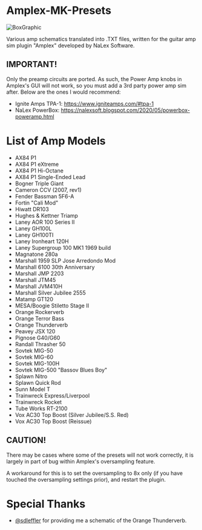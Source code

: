 # Amplex-MK-Presets
![BoxGraphic](https://user-images.githubusercontent.com/14950643/184476179-c898eccb-d922-41bf-8894-fc49fe7a0af7.png)

Various amp schematics translated into .TXT files, written for the guitar amp sim plugin "Amplex" developed by NaLex Software.

## IMPORTANT!
Only the preamp circuits are ported. As such, the Power Amp knobs in Amplex's GUI will not work, so you must add a 3rd party power amp sim after. Below are the ones I would recommend:
- Ignite Amps TPA-1: https://www.igniteamps.com/#tpa-1
- NaLex PowerBox: https://nalexsoft.blogspot.com/2020/05/powerbox-poweramp.html

# List of Amp Models
- AX84 P1
- AX84 P1 eXtreme
- AX84 P1 Hi-Octane
- AX84 P1 Single-Ended Lead
- Bogner Triple Giant
- Cameron CCV (2007, rev1)
- Fender Bassman 5F6-A
- Fortin "Cali Mod"
- Hiwatt DR103
- Hughes & Kettner Triamp
- Laney AOR 100 Series II
- Laney GH100L
- Laney GH100TI
- Laney Ironheart 120H
- Laney Supergroup 100 MK1 1969 build
- Magnatone 280a
- Marshall 1959 SLP Jose Arredondo Mod
- Marshall 6100 30th Anniversary
- Marshall JMP 2203
- Marshall JTM45
- Marshall JVM410H
- Marshall Silver Jubilee 2555
- Matamp GT120
- MESA/Boogie Stiletto Stage II
- Orange Rockerverb
- Orange Terror Bass
- Orange Thunderverb
- Peavey JSX 120
- Pignose G40/G60
- Randall Thrasher 50
- Sovtek MIG-50
- Sovtek MIG-60
- Sovtek MIG-100H
- Sovtek MIG-500 "Bassov Blues Boy"
- Splawn Nitro
- Splawn Quick Rod
- Sunn Model T
- Trainwreck Express/Liverpool
- Trainwreck Rocket
- Tube Works RT-2100
- Vox AC30 Top Boost (Silver Jubilee/S.S. Red)
- Vox AC30 Top Boost (Reissue)

## CAUTION!
There may be cases where some of the presets will not work correctly, it is largely in part of bug within Amplex's oversampling feature.

A workaround for this is to set the oversampling to 8x only (if you have touched the oversampling settings prior), and restart the plugin.

# Special Thanks
- [@sdleffler]( https://github.com/sdleffler ) for providing me a schematic of the Orange Thunderverb.

